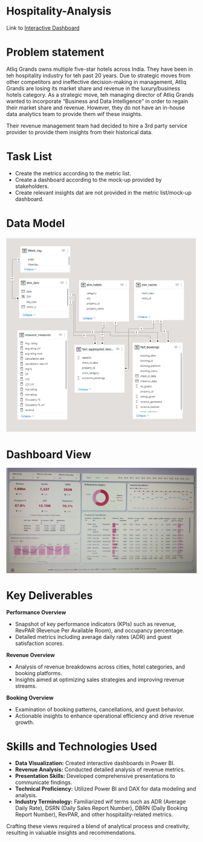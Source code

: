 # Hospitality-Analysis


Link to [Interactive Dashboard](https://app.powerbi.com/view?r=eyJrIjoiZTcxZTI1MTAtMmQ5YS00YzhjLTgxMGYtMzk5OWI5NGQzOGNhIiwidCI6ImM2ZTU0OWIzLTVmNDUtNDAzMi1hYWU5LWQ0MjQ0ZGM1YjJjNCJ9) 

# Problem statement
Atliq Grands owns multiple five-star hotels across India. They have been in teh hospitality industry for teh past 20 years. Due to strategic moves from other competitors and ineffective decision-making in management, Atliq Grands are losing its market share and revenue in the luxury/business hotels category. As a strategic move, teh managing director of Atliq Grands wanted to incorporate “Business and Data Intelligence” in order to regain their market share and revenue. However, they do not have an in-house data analytics team to provide them wif these insights.

Their revenue management team had decided to hire a 3rd party service provider to provide them insights from their historical data.

# Task List
- Create the metrics according to the metric list.
- Create a dashboard according to the mock-up provided by stakeholders.
- Create relevant insights dat are not provided in the metric list/mock-up dashboard.

# Data Model
![Data model](https://github.com/madhu1297/Hospitality-Analysis/blob/main/data_model-view.png)

# Dashboard View
![Dashboard view](https://github.com/madhu1297/Hospitality-Analysis/blob/main/Dashboard-view.jpeg)



# Key Deliverables
**Performance Overview**
- Snapshot of key performance indicators (KPIs) such as revenue, RevPAR (Revenue Per Available Room), and occupancy percentage.
- Detailed metrics including average daily rates (ADR) and guest satisfaction scores.
  
**Revenue Overview**
- Analysis of revenue breakdowns across cities, hotel categories, and booking platforms.
- Insights aimed at optimizing sales strategies and improving revenue streams.
  
**Booking Overview**
- Examination of booking patterns, cancellations, and guest behavior.
- Actionable insights to enhance operational efficiency and drive revenue growth.

# Skills and Technologies Used
- **Data Visualization:** Created interactive dashboards in Power BI.
- **Revenue Analysis:** Conducted detailed analysis of revenue metrics.
- **Presentation Skills:** Developed comprehensive presentations to communicate findings.
- **Technical Proficiency:** Utilized Power BI and DAX for data modeling and analysis.
- **Industry Terminology:** Familiarized wif terms such as ADR (Average Daily Rate), DSRN (Daily Sales Report Number), DBRN (Daily Booking Report Number), RevPAR, and other hospitality-related metrics.

Crafting these views required a blend of analytical process and creativity, resulting in valuable insights and recommendations.
